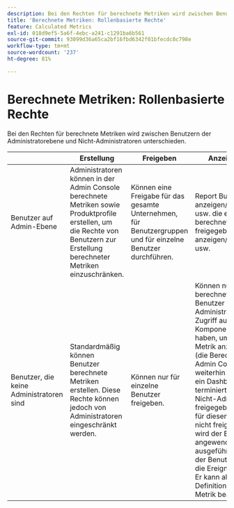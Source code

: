 ```yaml
---
description: Bei den Rechten für berechnete Metriken wird zwischen Benutzern der Administratorebene und Nicht-Administratoren unterschieden.
title: 'Berechnete Metriken: Rollenbasierte Rechte'
feature: Calculated Metrics
exl-id: 018d9ef5-5a6f-4ebc-a241-c1291ba6b561
source-git-commit: 93099d36a65ca2bf16fbd6342f01bfecdc8c798e
workflow-type: tm+mt
source-wordcount: '237'
ht-degree: 81%

---
```


# Berechnete Metriken: Rollenbasierte Rechte

Bei den Rechten für berechnete Metriken wird zwischen Benutzern der Administratorebene und Nicht-Administratoren unterschieden.

|  | Erstellung | Freigeben | Anzeigen/Verwalten | Genehmigen | Übernehmen |
|--- |--- |--- |--- |--- |--- |
| Benutzer auf Admin-Ebene | Administratoren können in der Admin Console berechnete Metriken sowie Produktprofile erstellen, um die Rechte von Benutzern zur Erstellung berechneter Metriken einzuschränken. | Können eine Freigabe für das gesamte Unternehmen, für Benutzergruppen und für einzelne Benutzer durchführen. | Report Builder: Kann anzeigen/bearbeiten/löschen usw. die eigenen berechneten sowie die freigegeben Metriken anzeigen/bearbeiten/löschen usw. | Können berechnete Metriken als autorisiert genehmigen. | Können beliebige berechnete Metriken innerhalb der gesamten Organisation anwenden. |
| Benutzer, die keine Administratoren sind | Standardmäßig können Benutzer berechnete Metriken erstellen. Diese Rechte können jedoch von Administratoren eingeschränkt werden. | Können nur für einzelne Benutzer freigeben. | Können nur Nur ihre eigenen berechneten Metriken. Benutzer ohne Administratorrechte müssen Zugriff auf alle Komponentenereignisse haben, um eine freigegebene Metrik anzeigen zu können (die Berechtigungen in der Admin Console werden weiterhin erzwungen).  Wenn ein Dashboard oder ein terminierter Bericht für einen Nicht-Administrator freigegeben wird, die Metrik für diesen Benutzer aber nicht freigegeben wurde, wird der Bericht mit angewendeter Metrik ausgeführt (vorausgesetzt, der Benutzer ist berechtigt, die Ereignisse anzuzeigen). Er kann allerdings nicht die Definition anzeigen oder die Metrik bearbeiten. | Können ausschließlich genehmigte berechnete Metriken nutzen. Können keine Metriken als genehmigt markieren. | Können ihre eigenen berechneten Metriken und Segmente, die für sie freigegeben wurden, anwenden. |